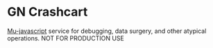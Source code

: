 # GN Crashcart

[Mu-javascript](https://github.com/mu-semtech/mu-javascript-template) service for debugging, data surgery, and other atypical operations. 
NOT FOR PRODUCTION USE
